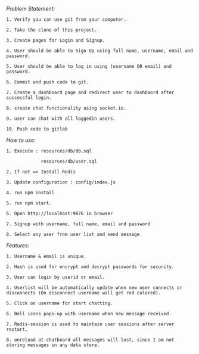 *Problem Statement:*

    1. Verify you can use git from your computer.
    
    2. Take the clone of this project.
    
    3. Create pages for Login and Signup.
    
    4. User should be able to Sign Up using full name, username, email and password.
    
    5. User should be able to log in using (username OR email) and password.
    
    6. Commit and push code to git.
    
    7. Create a dashboard page and redirect user to dashbaord after successful login.
    
    8. create chat functionality using socket.io.
    
    9. user can chat with all loggedin users.
    
    10. Push code to gitlab


*How to use:*

    1. Execute : resources/db/db.sql
    
                 resources/db/user.sql
                 
    2. If not => Install Redis
    
    3. Update configuration : config/index.js
    
    4. run npm install
    
    5. run npm start.
    
    6. Open http://localhost:9876 in browser
    
    7. Signup with username, full name, email and password
    
    8. Select any user from user list and send message
    

*Features:*

    1. Username & email is unique.
    
    2. Hash is used for encrypt and decrypt passwords for security.
    
    3. User can login by userid or email.
    
    4. Userlist will be automatically update when new user connects or disconnects (On disconnect username will get red colored).
    
    5. Click on username for start chatting.
    
    6. Bell icons pops-up with username when new message received.
    
    7. Redis-session is used to maintain user sessions after server restart.
    
    8. onreload at chatboard all messages will lost, since I am not storing messages in any data store.